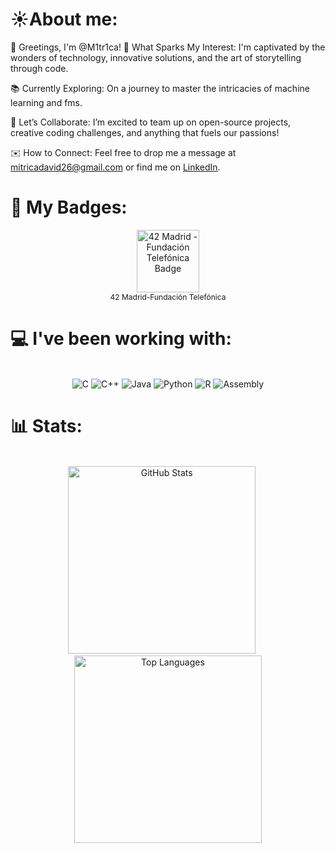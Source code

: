 # ☀️About me:
👋 Greetings, I'm @M1tr1ca!
🌟 What Sparks My Interest:
I'm captivated by the wonders of technology, innovative solutions, and the art of storytelling through code.

📚 Currently Exploring:
On a journey to master the intricacies of machine learning and fms.

🤝 Let’s Collaborate:
I’m excited to team up on open-source projects, creative coding challenges, and anything that fuels our passions!

✉️ How to Connect:
Feel free to drop me a message at mitricadavid26@gmail.com or find me on [LinkedIn](https://www.linkedin.com/in/david-mitrica-934a0b322/).

# 🏅 My Badges:

<div align="center">
  <a href="https://github.com/user-attachments/assets/9d242783-133a-4e78-953d-ab48441d6baa">
    <img src="https://github.com/user-attachments/assets/9d242783-133a-4e78-953d-ab48441d6baa" alt="42 Madrid - Fundación Telefónica Badge" width="100"/>
  </a>
  <div style="font-size: 12px;">42 Madrid-Fundación Telefónica</div>
</div>


# 💻 I've been working with:
<br>
<div align="center">
  <img src="https://img.shields.io/badge/c-%2300599C.svg?style=for-the-badge&logo=c&logoColor=white" alt="C">
  <img src="https://img.shields.io/badge/c++-%2300599C.svg?style=for-the-badge&logo=c%2B%2B&logoColor=white" alt="C++">
  <img src="https://img.shields.io/badge/java-%23ED8B00.svg?style=for-the-badge&logo=openjdk&logoColor=white" alt="Java">
  <img src="https://img.shields.io/badge/python-3670A0?style=for-the-badge&logo=python&logoColor=ffdd54" alt="Python">
  <img src="https://img.shields.io/badge/r-%23276DC3.svg?style=for-the-badge&logo=r&logoColor=white" alt="R">
  <img src="https://camo.githubusercontent.com/0b0bf3db1b7008bf53f47fd1a84b0793edaf199b2abdc6e71145ff9c3ea77d4b/68747470733a2f2f696d672e736869656c64732e696f2f62616467652f2d417373656d626c792d3030303030303f7374796c653d666f722d7468652d6261646765" alt="Assembly">
</div>

# 📊 Stats:
<br>
<div align="center">
  <img src="https://github-readme-stats.vercel.app/api?username=M1TR1CA&theme=transparent&hide_border=false&include_all_commits=false&count_private=false" alt="GitHub Stats" width="300"/>
  &nbsp;&nbsp;&nbsp;&nbsp;
  <img src="https://github-readme-stats.vercel.app/api/top-langs/?username=M1TR1CA&theme=transparent&hide_border=false&include_all_commits=false&count_private=false&layout=compact" alt="Top Languages" width="300"/>
</div>



<!-- You can add more badges here using the same format -->




<!---
M1tr1ca/M1tr1ca is a ✨ special ✨ repository because its `README.md` (this file) appears on your GitHub profile.
You can click the Preview link to take a look at your changes.
--->
